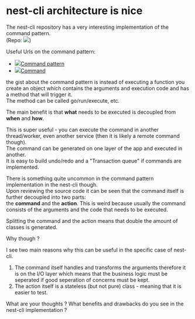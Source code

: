 # nest-cli architecture is nice

The nest-cli repository has a very interesting implementation of the command pattern.\
(Repo: [![](https://github.githubassets.com/favicon.ico)](https://github.com/nestjs/nest-cli\)))

Useful Urls on the command pattern:

* [![](https://en.wikipedia.org/static/favicon/wikipedia.ico)Command pattern](https://en.wikipedia.org/wiki/Command\_pattern)
* [![](https://refactoring.guru/favicon.png)Command](https://refactoring.guru/design-patterns/command)

the gist about the command pattern is instead of executing a function you create an object which contains the arguments and execution code and has a method that will trigger it.\
The method can be called go/run/execute, etc.

The main benefit is that **what** needs to be executed is decoupled from **when** and **how**.

This is super useful - you can execute the command in another thread/worker, even another service (then it is likely a remote command though).\
The command can be generated on one layer of the app and executed in another.\
It is easy to build undo/redo and a "Transaction queue" if commands are implemented.

There is something quite uncommon in the command pattern implementation in the nest-cli though.\
Upon reviewing the source code it can be seen that the command itself is further decoupled into two parts:\
the **command** and the **action**. This is weird because usually the command consists of the arguments and the code that needs to be executed.

Splitting the command and the action means that double the amount of classes is generated.

Why though ?

I see two main reasons why this can be useful in the specific case of nest-cli.

1. The command itself handles and transforms the arguments therefore it is on the I/O layer which means that the business logic must be seperated if good seperation of concerns must be kept.
2. The action itself is a stateless (but not pure) class - meaning that it is easier to test.

What are your thoughts ? What benefits and drawbacks do you see in the nest-cli implementation ?
